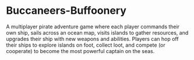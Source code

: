 # Buccaneers-Buffoonery

A multiplayer pirate adventure game where each player commands their own ship, sails across an ocean map, visits islands to gather resources, and upgrades their ship with new weapons and abilities. Players can hop off their ships to explore islands on foot, collect loot, and compete (or cooperate) to become the most powerful captain on the seas.
